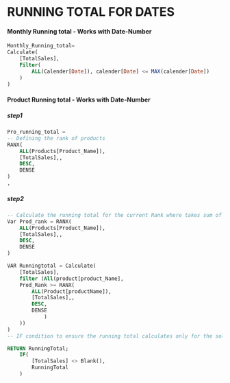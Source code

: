 # RUNNING TOTAL FOR DATES

#### Monthly Running total - Works with Date-Number

```sql
Monthly_Running_total= 
Calculate(
    [TotalSales],
    Filter(
        ALL(Calender[Date]), calender[Date] <= MAX(calender[Date])
    )
)

```


#### Product Running total - Works with Date-Number
##### step1
```sql
Pro_running_total = 
-- Defining the rank of products
RANX(
    ALL(Products[Product_Name]),
    [TotalSales],,
    DESC,
    DENSE
)
,
```
##### step2
```sql
-- Calculate the running total for the current Rank where takes sum of the totalsales where rank is < current rank
Var Prod_rank = RANX(
    ALL(Products[Product_Name]),
    [TotalSales],,
    DESC,
    DENSE
)

VAR Runningtotal = Calculate(
    [TotalSales],
    filter (All(product[product_Name],
    Prod_Rank >= RANX(
        ALL(Product[productName]),
        [TotalSales],,
        DESC,
        DENSE 
            )
    ))
)
-- IF condition to ensure the running total calculates only for the sold products

RETURN RunningTotal;
    IF(
        [TotalSales] <> Blank(),
        RunningTotal
    )
```
